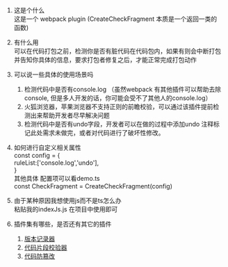1. 这是个什么<br/>
   这是一个 webpack plugin (CreateCheckFragment 本质是一个返回一类的函数)
2. 有什么用<br/>
   可以在代码打包之前，检测你是否有脏代码在代码包内，如果有则会中断打包并告知你具体的信息，要求打包者修复之后，才能正常完成打包动作
3. 可以说一些具体的使用场景吗<br/>
   1. 检测代码中是否有console.log （虽然webpack 有其他插件可以帮助去除console, 但是多人开发的话，你可能会受不了其他人的console.log）
   2. 火狐浏览器，苹果浏览器不支持正则的前瞻校验，可以通过该插件提前检测出来帮助开发者尽早解决问题
   3. 检测代码中是否有undo字段，开发者可以在做的过程中添加undo 注释标记此处需求未做完，或者对代码进行了破坏性修改。
4. 如何进行自定义相关属性<br/>
   const config = {<br/>
      ruleList:['console.log','undo'],<br/>
   }<br/>
   其他具体 配置项可以看demo.ts<br/>
   const CheckFragment =  CreateCheckFragment(config)<br/>
5. 由于某种原因我想使用js而不是ts怎么办<br/>
   粘贴我的indexJs.js 在项目中使用即可<br/>
   
6. 插件集有哪些，是否还有其它的插件<br />
   1. [版本记录器](https://github.com/mczhaozl/VersionRecord)<br />
   2. [代码片段校验器](https://github.com/mczhaozl/CreateCheckFragment)<br />
   3. [代码防篡改](https://github.com/mczhaozl/LockCode)<br />
   
